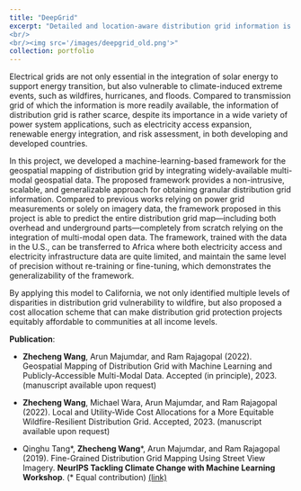 ```yaml
---
title: "DeepGrid"
excerpt: "Detailed and location-aware distribution grid information is a prerequisite for various power system applications such as renewable energy integration, wildfire risk assessment, and infrastructure planning. However, a generalizable and scalable approach to obtain such information is still lacking. In this project, we developed a machine-learning-based framework to map both overhead and underground distribution grids using widely-available multi-modal data geospatial data. It is developed with the data in the U.S. but can be directly transferred to Africa without any re-training or fine-tuning. By applying this model to California, we not only identified multiple levels of disparities in distribution grid vulnerability to wildfire, but also proposed a cost allocation scheme that can make distribution grid protection projects equitably affordable to communities at all income levels.
<br/>
<br/><img src='/images/deepgrid_old.png'>"
collection: portfolio
---
```


Electrical grids are not only essential in the integration of solar energy to support energy transition, but also vulnerable to climate-induced extreme events, such as wildfires, hurricanes, and floods. Compared to transmission grid of which the information is more readily available, the information of distribution grid is rather scarce, despite its importance in a wide variety of power system applications, such as electricity access expansion, renewable energy integration, and risk assessment, in both developing and developed countries.
 
In this project, we developed a machine-learning-based framework for the geospatial mapping of distribution grid by integrating widely-available multi-modal geospatial data. The proposed framework provides a non-intrusive, scalable, and generalizable approach for obtaining granular distribution grid information. Compared to previous works relying on power grid measurements or solely on imagery data, the framework proposed in this project is able to predict the entire distribution grid map—including both overhead and underground parts—completely from scratch relying on the integration of multi-modal open data. The framework, trained with the data in the U.S., can be transferred to Africa where both electricity access and electricity infrastructure data are quite limited, and maintain the same level of precision without re-training or fine-tuning, which demonstrates the generalizability of the framework. 

By applying this model to California, we not only identified multiple levels of disparities in distribution grid vulnerability to wildfire, but also proposed a cost allocation scheme that can make distribution grid protection projects equitably affordable to communities at all income levels.

**Publication**:

* **Zhecheng Wang**, Arun Majumdar, and Ram Rajagopal (2022). 
Geospatial Mapping of Distribution Grid with Machine Learning and Publicly-Accessible Multi-Modal Data. 
Accepted (in principle), 2023. 
(manuscript available upon request)

* **Zhecheng Wang**, Michael Wara, Arun Majumdar, and Ram Rajagopal (2022). 
Local and Utility-Wide Cost Allocations for a More Equitable Wildfire-Resilient Distribution Grid. 
 Accepted, 2023. 
(manuscript available upon request)
    
* Qinghu Tang\*, **Zhecheng Wang**\*, Arun Majumdar, and Ram Rajagopal (2019). 
Fine-Grained Distribution Grid Mapping Using Street View Imagery.
**NeurIPS Tackling Climate Change with Machine Learning Workshop**. (\* Equal contribution)
[(link)](https://www.climatechange.ai/papers/neurips2019/31/paper.pdf)